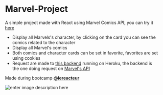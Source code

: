 
# Marvel-Project

A simple project  made with React using Marvel Comics API, you can try it [here](https://marvelproject-diegochappedelaine.netlify.app/)

- Display all Marvels's character, by clicking on the card you can see the comics related to the character
- Display all Marvel's comics
- Both comics and character cards can be set in favorite, favorites are set using cookies
- Request are made to  [this backend](https://github.com/diegochappedelaine/marvel-backend) running on Heroku, the backend is the one doing request on  [Marvel's API](https://developer.marvel.com/)

Made during bootcamp [**@lereacteur**](https://www.lereacteur.io/)

![enter image description here](https://res.cloudinary.com/diegochappedelaine/image/upload/v1599647794/marvel_lqsi4r.png)
